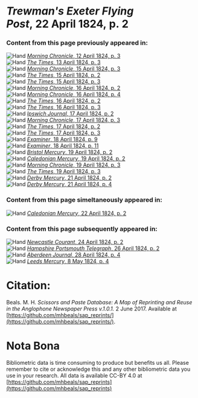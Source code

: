 # *Trewman's Exeter Flying Post*, 22 April 1824, p. 2  
  
### Content from this page previously appeared in:  
![Hand](http://scissorsandpaste.net/wp-content/uploads/2017/06/smallhandpointer.png) [*Morning Chronicle*, 12 April 1824, p. 3](https://mhbeals.github.io/sap_html/Morning-Chronicle/Morning-Chronicle-12-April-1824-p-3)  
![Hand](http://scissorsandpaste.net/wp-content/uploads/2017/06/smallhandpointer.png) [*The Times*, 13 April 1824, p. 3](https://mhbeals.github.io/sap_html/The-Times/The-Times-13-April-1824-p-3)  
![Hand](http://scissorsandpaste.net/wp-content/uploads/2017/06/smallhandpointer.png) [*Morning Chronicle*, 15 April 1824, p. 3](https://mhbeals.github.io/sap_html/Morning-Chronicle/Morning-Chronicle-15-April-1824-p-3)  
![Hand](http://scissorsandpaste.net/wp-content/uploads/2017/06/smallhandpointer.png) [*The Times*, 15 April 1824, p. 2](https://mhbeals.github.io/sap_html/The-Times/The-Times-15-April-1824-p-2)  
![Hand](http://scissorsandpaste.net/wp-content/uploads/2017/06/smallhandpointer.png) [*The Times*, 15 April 1824, p. 3](https://mhbeals.github.io/sap_html/The-Times/The-Times-15-April-1824-p-3)  
![Hand](http://scissorsandpaste.net/wp-content/uploads/2017/06/smallhandpointer.png) [*Morning Chronicle*, 16 April 1824, p. 2](https://mhbeals.github.io/sap_html/Morning-Chronicle/Morning-Chronicle-16-April-1824-p-2)  
![Hand](http://scissorsandpaste.net/wp-content/uploads/2017/06/smallhandpointer.png) [*Morning Chronicle*, 16 April 1824, p. 4](https://mhbeals.github.io/sap_html/Morning-Chronicle/Morning-Chronicle-16-April-1824-p-4)  
![Hand](http://scissorsandpaste.net/wp-content/uploads/2017/06/smallhandpointer.png) [*The Times*, 16 April 1824, p. 2](https://mhbeals.github.io/sap_html/The-Times/The-Times-16-April-1824-p-2)  
![Hand](http://scissorsandpaste.net/wp-content/uploads/2017/06/smallhandpointer.png) [*The Times*, 16 April 1824, p. 3](https://mhbeals.github.io/sap_html/The-Times/The-Times-16-April-1824-p-3)  
![Hand](http://scissorsandpaste.net/wp-content/uploads/2017/06/smallhandpointer.png) [*Ipswich Journal*, 17 April 1824, p. 2](https://mhbeals.github.io/sap_html/Ipswich-Journal/Ipswich-Journal-17-April-1824-p-2)  
![Hand](http://scissorsandpaste.net/wp-content/uploads/2017/06/smallhandpointer.png) [*Morning Chronicle*, 17 April 1824, p. 3](https://mhbeals.github.io/sap_html/Morning-Chronicle/Morning-Chronicle-17-April-1824-p-3)  
![Hand](http://scissorsandpaste.net/wp-content/uploads/2017/06/smallhandpointer.png) [*The Times*, 17 April 1824, p. 2](https://mhbeals.github.io/sap_html/The-Times/The-Times-17-April-1824-p-2)  
![Hand](http://scissorsandpaste.net/wp-content/uploads/2017/06/smallhandpointer.png) [*The Times*, 17 April 1824, p. 3](https://mhbeals.github.io/sap_html/The-Times/The-Times-17-April-1824-p-3)  
![Hand](http://scissorsandpaste.net/wp-content/uploads/2017/06/smallhandpointer.png) [*Examiner*, 18 April 1824, p. 9](https://mhbeals.github.io/sap_html/Examiner/Examiner-18-April-1824-p-9)  
![Hand](http://scissorsandpaste.net/wp-content/uploads/2017/06/smallhandpointer.png) [*Examiner*, 18 April 1824, p. 11](https://mhbeals.github.io/sap_html/Examiner/Examiner-18-April-1824-p-11)  
![Hand](http://scissorsandpaste.net/wp-content/uploads/2017/06/smallhandpointer.png) [*Bristol Mercury*, 19 April 1824, p. 2](https://mhbeals.github.io/sap_html/Bristol-Mercury/Bristol-Mercury-19-April-1824-p-2)  
![Hand](http://scissorsandpaste.net/wp-content/uploads/2017/06/smallhandpointer.png) [*Caledonian Mercury*, 19 April 1824, p. 2](https://mhbeals.github.io/sap_html/Caledonian-Mercury/Caledonian-Mercury-19-April-1824-p-2)  
![Hand](http://scissorsandpaste.net/wp-content/uploads/2017/06/smallhandpointer.png) [*Morning Chronicle*, 19 April 1824, p. 3](https://mhbeals.github.io/sap_html/Morning-Chronicle/Morning-Chronicle-19-April-1824-p-3)  
![Hand](http://scissorsandpaste.net/wp-content/uploads/2017/06/smallhandpointer.png) [*The Times*, 19 April 1824, p. 3](https://mhbeals.github.io/sap_html/The-Times/The-Times-19-April-1824-p-3)  
![Hand](http://scissorsandpaste.net/wp-content/uploads/2017/06/smallhandpointer.png) [*Derby Mercury*, 21 April 1824, p. 2](https://mhbeals.github.io/sap_html/Derby-Mercury/Derby-Mercury-21-April-1824-p-2)  
![Hand](http://scissorsandpaste.net/wp-content/uploads/2017/06/smallhandpointer.png) [*Derby Mercury*, 21 April 1824, p. 4](https://mhbeals.github.io/sap_html/Derby-Mercury/Derby-Mercury-21-April-1824-p-4)  
  
### Content from this page simeltaneously appeared in:  
![Hand](http://scissorsandpaste.net/wp-content/uploads/2017/06/smallhandpointer.png) [*Caledonian Mercury*, 22 April 1824, p. 2](https://mhbeals.github.io/sap_html/Caledonian-Mercury/Caledonian-Mercury-22-April-1824-p-2)  
  
### Content from this page subsequently appeared in:  
![Hand](http://scissorsandpaste.net/wp-content/uploads/2017/06/smallhandpointer.png) [*Newcastle Courant*, 24 April 1824, p. 2](https://mhbeals.github.io/sap_html/Newcastle-Courant/Newcastle-Courant-24-April-1824-p-2)  
![Hand](http://scissorsandpaste.net/wp-content/uploads/2017/06/smallhandpointer.png) [*Hampshire Portsmouth Telegraph*, 26 April 1824, p. 2](https://mhbeals.github.io/sap_html/Hampshire-Portsmouth-Telegraph/Hampshire-Portsmouth-Telegraph-26-April-1824-p-2)  
![Hand](http://scissorsandpaste.net/wp-content/uploads/2017/06/smallhandpointer.png) [*Aberdeen Journal*, 28 April 1824, p. 4](https://mhbeals.github.io/sap_html/Aberdeen-Journal/Aberdeen-Journal-28-April-1824-p-4)  
![Hand](http://scissorsandpaste.net/wp-content/uploads/2017/06/smallhandpointer.png) [*Leeds Mercury*, 8 May 1824, p. 4](https://mhbeals.github.io/sap_html/Leeds-Mercury/Leeds-Mercury-8-May-1824-p-4)  


# Citation: 

Beals. M. H. *Scissors and Paste Database: A Map of Reprinting and Reuse in the Anglophone Newspaper Press v.1.0.1.* 2 June 2017. Available at [https://github.com/mhbeals/sap_reprints/](https://github.com/mhbeals/sap_reprints/). 

# Nota Bona

Bibliometric data is time consuming to produce but benefits us all. Please remember to cite or acknowledge this and any other bibliometric data you use in your research. All data is available CC-BY 4.0 at [https://github.com/mhbeals/sap_reprints](https://github.com/mhbeals/sap_reprints)